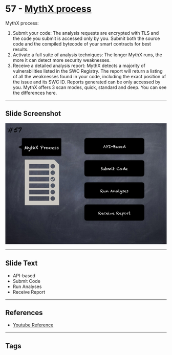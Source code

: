 
# 57 - [MythX process](./MythX%20process.md)

MythX process:

1. Submit your code: The analysis requests are encrypted with TLS and the code you submit is accessed only by you. Submit both the source code and the compiled bytecode of your smart contracts for best results.
2. Activate a full suite of analysis techniques: The longer MythX runs, the more it can detect more security weaknesses.
3. Receive a detailed analysis report: MythX detects a majority of vulnerabilities listed in the SWC Registry. The report will return a listing of all the weaknesses found in your code, including the exact position of the issue and its SWC ID. Reports generated can be only accessed by you. MythX offers 3 scan modes, quick, standard and deep. You can see the differences here.
___
## Slide Screenshot
![057.png](../../images/6.%20Audit%20Techniques%20and%20Tools%20101/057.png)
___
## Slide Text
- API-based
- Submit Code
- Run Analyses
- Receive Report
___
## References
- [Youtube Reference](https://youtu.be/QmD2bJUe140?list=TLPQMTUxMTIwMjEENm-0giBStQ&t=915)
___
## Tags
